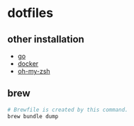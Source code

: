 # dotfiles

## other installation

- [go](https://go.dev/doc/install)
- [docker](https://docs.docker.com/engine/install/ubuntu)
- [oh-my-zsh](https://ohmyz.sh/#install)

## brew

``` sh
# Brewfile is created by this command.
brew bundle dump
```
